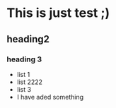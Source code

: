 # This is just test ;)
## heading2
### heading 3

- list 1
- list 2222
- list 3
- I have aded something
